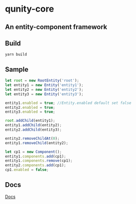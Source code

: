# qunity-core

## An entity-component framework

## Build
``yarn build``  

## Sample
```typescript
let root = new RootEntity('root');
let entity1 = new Entity('entity1');
let entity2 = new Entity('entity2');
let entity3 = new Entity('entity3');

entity1.enabled = true; //Entity.enabled default set false
entity2.enabled = true;
entity3.enabled = true;

root.addChild(entity1);
entity1.addChild(entity2);
entity2.addChild(entity3);

entity2.removeChildAt(0);
entity1.removeChild(entity2);

let cp1 = new Component();
entity1.components.add(cp1);
entity1.components.remove(cp1);
entity2.components.add(cp1);
cp1.enabled = false;
```

## Docs
[Docs](https://rockyf.github.io/qunity-core/)

